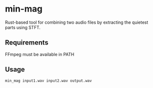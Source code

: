 # min-mag

Rust-based tool for combining two audio files by extracting the quietest parts using STFT.

## Requirements

FFmpeg must be available in PATH

## Usage

```bash
min_mag input1.wav input2.wav output.wav
